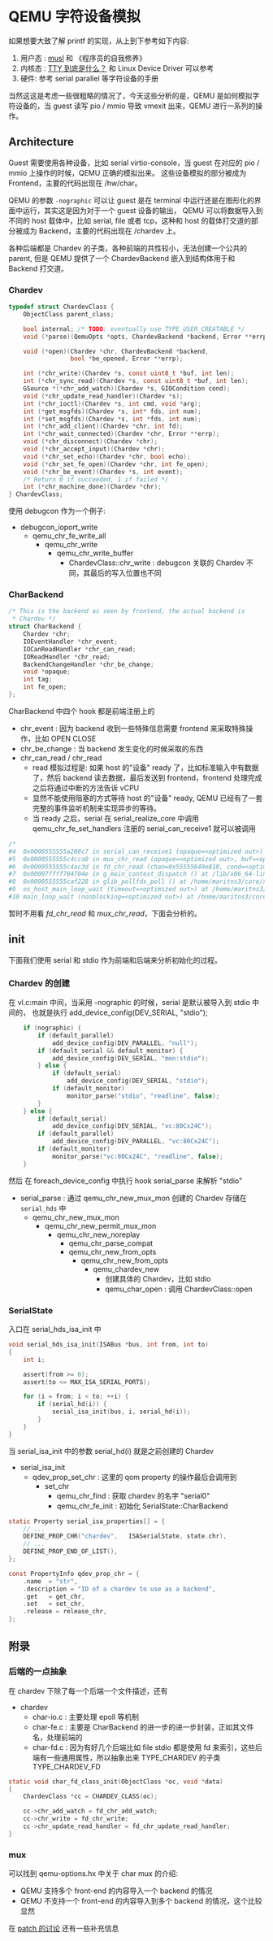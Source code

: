 # QEMU 字符设备模拟

如果想要大致了解 printf 的实现，从上到下参考如下内容:
1. 用户态 : [musl](https://www.musl-libc.org/) 和 《程序员的自我修养》
2. 内核态 : [TTY 到底是什么？](https://www.kawabangga.com/posts/4515) 和 Linux Device Driver 可以参考
3. 硬件: 参考 serial parallel 等字符设备的手册

当然这这是考虑一些很粗略的情况了，今天这些分析的是，QEMU 是如何模拟字符设备的，当 guest 读写 pio / mmio 导致 vmexit
出来，QEMU 进行一系列的操作。

## Architecture
Guest 需要使用各种设备，比如 serial virtio-console，当 guest 在对应的 pio / mmio 上操作的时候，QEMU 正确的模拟出来。
这些设备模拟的部分被成为 Frontend，主要的代码出现在 /hw/char。

QEMU 的参数 `-nographic` 可以让 guest 是在 terminal 中运行还是在图形化的界面中运行，其实这是因为对于一个 guest 设备的输出，
QEMU 可以将数据导入到不同的 host 载体中，比如 serial, file 或者 tcp，这种和 host 的载体打交道的部分被成为 Backend，主要的代码出现在 /chardev 上。

各种后端都是 Chardev 的子类，各种前端的共性较小，无法创建一个公共的 parent, 但是 QEMU 提供了一个 ChardevBackend 嵌入到结构体用于和 Backend 打交道。

### Chardev

```c
typedef struct ChardevClass {
    ObjectClass parent_class;

    bool internal; /* TODO: eventually use TYPE_USER_CREATABLE */
    void (*parse)(QemuOpts *opts, ChardevBackend *backend, Error **errp);

    void (*open)(Chardev *chr, ChardevBackend *backend,
                 bool *be_opened, Error **errp);

    int (*chr_write)(Chardev *s, const uint8_t *buf, int len);
    int (*chr_sync_read)(Chardev *s, const uint8_t *buf, int len);
    GSource *(*chr_add_watch)(Chardev *s, GIOCondition cond);
    void (*chr_update_read_handler)(Chardev *s);
    int (*chr_ioctl)(Chardev *s, int cmd, void *arg);
    int (*get_msgfds)(Chardev *s, int* fds, int num);
    int (*set_msgfds)(Chardev *s, int *fds, int num);
    int (*chr_add_client)(Chardev *chr, int fd);
    int (*chr_wait_connected)(Chardev *chr, Error **errp);
    void (*chr_disconnect)(Chardev *chr);
    void (*chr_accept_input)(Chardev *chr);
    void (*chr_set_echo)(Chardev *chr, bool echo);
    void (*chr_set_fe_open)(Chardev *chr, int fe_open);
    void (*chr_be_event)(Chardev *s, int event);
    /* Return 0 if succeeded, 1 if failed */
    int (*chr_machine_done)(Chardev *chr);
} ChardevClass;
```

使用 debugcon 作为一个例子:
- debugcon_ioport_write
  - qemu_chr_fe_write_all
    - qemu_chr_write
      - qemu_chr_write_buffer
        - ChardevClass::chr_write : debugcon 关联的 Chardev 不同，其最后的写入位置也不同

### CharBackend

```c
/* This is the backend as seen by frontend, the actual backend is
 * Chardev */
struct CharBackend {
    Chardev *chr;
    IOEventHandler *chr_event;
    IOCanReadHandler *chr_can_read;
    IOReadHandler *chr_read;
    BackendChangeHandler *chr_be_change;
    void *opaque;
    int tag;
    int fe_open;
};
```
CharBackend 中四个 hook 都是前端注册上的
- chr_event : 因为 backend 收到一些特殊信息需要 frontend 来采取特殊操作，比如 OPEN CLOSE
- chr_be_change : 当 backend 发生变化的时候采取的东西
- chr_can_read / chr_read
  - read 模拟过程是: 如果 host 的"设备" ready 了，比如标准输入中有数据了，然后 backend 读去数据，最后发送到 frontend，frontend 处理完成之后将通过中断的方法告诉 vCPU
  - 显然不能使用阻塞的方式等待 host 的"设备" ready, QEMU 已经有了一套完整的事件监听机制来实现异步的等待。
  - 当 ready 之后，serial 在 serial_realize_core 中调用 qemu_chr_fe_set_handlers 注册的 serial_can_receive1 就可以被调用

```c
/*
#4  0x0000555555a208c7 in serial_can_receive1 (opaque=<optimized out>) at /home/maritns3/core/xqm/hw/char/serial.c:609
#5  0x0000555555c4cca0 in mux_chr_read (opaque=<optimized out>, buf=<optimized out>, size=<optimized out>) at /home/maritns3/core/xqm/chardev/char-mux.c:223
#6  0x0000555555c4ac3d in fd_chr_read (chan=0x55555649e810, cond=<optimized out>, opaque=<optimized out>) at /home/maritns3/core/xqm/chardev/char-fd.c:68
#7  0x00007ffff704704e in g_main_context_dispatch () at /lib/x86_64-linux-gnu/libglib-2.0.so.0
#8  0x0000555555caf228 in glib_pollfds_poll () at /home/maritns3/core/xqm/util/main-loop.c:219
#9  os_host_main_loop_wait (timeout=<optimized out>) at /home/maritns3/core/xqm/util/main-loop.c:242
#10 main_loop_wait (nonblocking=<optimized out>) at /home/maritns3/core/xqm/util/main-loop.c:518
```
暂时不用看 *fd_chr_read* 和 *mux_chr_read*，下面会分析的。

## init
下面我们使用 serial 和 stdio 作为前端和后端来分析初始化的过程。

### Chardev 的创建
在 vl.c:main 中间，当采用 -nographic 的时候，serial 是默认被导入到 stdio 中间的，
也就是执行 add_device_config(DEV_SERIAL, "stdio");
```c
    if (nographic) {
        if (default_parallel)
            add_device_config(DEV_PARALLEL, "null");
        if (default_serial && default_monitor) {
            add_device_config(DEV_SERIAL, "mon:stdio");
        } else {
            if (default_serial)
                add_device_config(DEV_SERIAL, "stdio");
            if (default_monitor)
                monitor_parse("stdio", "readline", false);
        }
    } else {
        if (default_serial)
            add_device_config(DEV_SERIAL, "vc:80Cx24C");
        if (default_parallel)
            add_device_config(DEV_PARALLEL, "vc:80Cx24C");
        if (default_monitor)
            monitor_parse("vc:80Cx24C", "readline", false);
    }
```
然后 在 foreach_device_config 中执行 hook serial_parse 来解析 "stdio"

- serial_parse : 通过 qemu_chr_new_mux_mon 创建的 Chardev 存储在 `serial_hds` 中
  - qemu_chr_new_mux_mon
    - qemu_chr_new_permit_mux_mon
      - qemu_chr_new_noreplay
        - qemu_chr_parse_compat
        - qemu_chr_new_from_opts
          - qemu_chr_new_from_opts
            - qemu_chardev_new
              - 创建具体的 Chardev，比如 stdio
              - qemu_char_open : 调用 ChardevClass::open

### SerialState
入口在 serial_hds_isa_init 中

```c
void serial_hds_isa_init(ISABus *bus, int from, int to)
{
    int i;

    assert(from >= 0);
    assert(to <= MAX_ISA_SERIAL_PORTS);

    for (i = from; i < to; ++i) {
        if (serial_hd(i)) {
            serial_isa_init(bus, i, serial_hd(i));
        }
    }
}
```
当 serial_isa_init 中的参数 serial_hd(i) 就是之前创建的 Chardev

- serial_isa_init
  - qdev_prop_set_chr : 这里的 qom property 的操作最后会调用到
    - set_chr
      - qemu_chr_find : 获取 chardev 的名字 "serial0"
      - qemu_chr_fe_init : 初始化 SerialState::CharBackend

```c
static Property serial_isa_properties[] = {
    // ...
    DEFINE_PROP_CHR("chardev",   ISASerialState, state.chr),
    // ...
    DEFINE_PROP_END_OF_LIST(),
};

const PropertyInfo qdev_prop_chr = {
    .name  = "str",
    .description = "ID of a chardev to use as a backend",
    .get   = get_chr,
    .set   = set_chr,
    .release = release_chr,
};
```

## 附录
### 后端的一点抽象
在 chardev 下除了每一个后端一个文件描述，还有
- chardev
  - char-io.c : 主要处理 epoll 等机制
  - char-fe.c : 主要是 CharBackend 的进一步的进一步封装，正如其文件名，处理前端的
  - char-fd.c : 因为有好几个后端比如 file stdio 都是使用 fd 来索引，这些后端有一些通用属性，所以抽象出来 TYPE_CHARDEV 的子类 TYPE_CHARDEV_FD

```c
static void char_fd_class_init(ObjectClass *oc, void *data)
{
    ChardevClass *cc = CHARDEV_CLASS(oc);

    cc->chr_add_watch = fd_chr_add_watch;
    cc->chr_write = fd_chr_write;
    cc->chr_update_read_handler = fd_chr_update_read_handler;
}
```

### mux
可以找到 qemu-options.hx 中关于 char mux 的介绍:
- QEMU 支持多个 front-end 的内容导入一个 backend 的情况
- QEMU 不支持一个 front-end 的内容导入到多个 backend 的情况，这个比较显然

在 [patch 的讨论](https://patchwork.kernel.org/project/qemu-devel/patch/1455638581-5912-1-git-send-email-peter.maydell@linaro.org/) 还有一些补充信息
